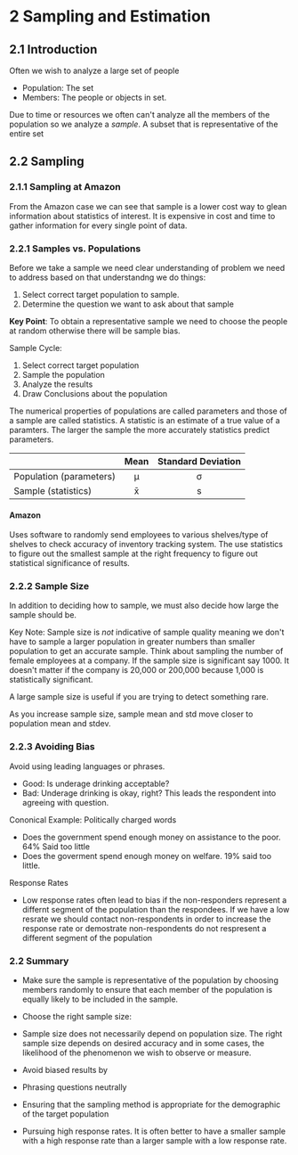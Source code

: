 # 2 Sampling and Estimation

## 2.1 Introduction
Often we wish to analyze a large set of people

- Population: The set
- Members: The people or objects in set.

Due to time or resources we often can't analyze all the members of the population so we analyze a *sample*. A subset that is representative of the entire set

## 2.2 Sampling

### 2.1.1 Sampling at Amazon
From the Amazon case we can see that sample is a lower cost way to glean information about statistics of interest. It is expensive in cost and time to gather information for every single point of data.

### 2.2.1 Samples vs. Populations
Before we take a sample we need clear understanding of problem we need to address based on that understandng we do things:

1. Select correct target population to sample.
2. Determine the question we want to ask about that sample

**Key Point**: To obtain a representative sample we need to choose the people at random otherwise there will be sample bias.

Sample Cycle:

1. Select correct target population
2. Sample the population
3. Analyze the results
4. Draw Conclusions about the population

The numerical properties of populations are called parameters and those of a sample are called statistics.  A statistic is an estimate of a true value of a paramters.  The larger the sample the more accurately statistics predict parameters.

|     | Mean | Standard Deviation |
| --- |:----:|:------------------:|
| Population (parameters) | &mu; | &sigma;|
| Sample (statistics)     | x&#772; | s |

#### Amazon
Uses software to randomly send employees to various shelves/type of shelves to check accuracy of inventory tracking system. The use statistics to figure out the smallest sample at the right frequency to figure out statistical significance of results.

### 2.2.2 Sample Size
In addition to deciding how to sample, we must also decide how large the sample should be.

Key Note: Sample size is _not_ indicative of sample quality meaning we don't have to sample a larger population in greater numbers than smaller population to get an accurate sample. Think about sampling the number of female employees at a company.  If the sample size is significant say 1000. It doesn't matter if the company is 20,000 or 200,000 because 1,000 is statistically significant.

A large sample size is useful if you are trying to detect something rare.

As you increase sample size, sample mean and std move closer to population mean and stdev.

### 2.2.3 Avoiding Bias
Avoid using leading languages or phrases.

 + Good: Is underage drinking acceptable?
 + Bad: Underage drinking is okay, right? This leads the respondent into agreeing with question.

Cononical Example: Politically charged words 

+ Does the government spend enough money on assistance to the poor. 64% Said too little
+ Does the goverment spend enough money on welfare. 19% said too little.

Response Rates

+ Low response rates often lead to bias if the non-responders represent a differnt segment of the population than the respondees.  If we have a low resrate we should contact non-respondents in order to increase the response rate or demostrate non-respondents do not respresent a different segment of the population

### 2.2 Summary
+ Make sure the sample is representative of the population by choosing members randomly to ensure that each member of the population is equally likely to be included in the sample.
+ Choose the right sample size:
 + Sample size does not necessarily depend on population size. The right sample size depends on desired accuracy and in some cases, the likelihood of the phenomenon we wish to observe or measure.

+ Avoid biased results by
 + Phrasing questions neutrally
 + Ensuring that the sampling method is appropriate for the demographic of the target population
 + Pursuing high response rates. It is often better to have a smaller sample with a high response rate than a larger sample with a low response rate.
